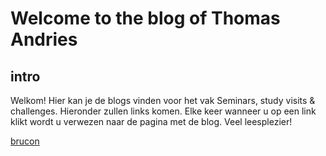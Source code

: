 # Welcome to the blog of Thomas Andries

## intro

Welkom! Hier kan je de blogs vinden voor het vak Seminars, study visits & challenges. Hieronder zullen links komen. Elke keer wanneer u op een link klikt wordt u verwezen naar de pagina met de blog.
Veel leesplezier!

<a href="github.html">brucon</a>
